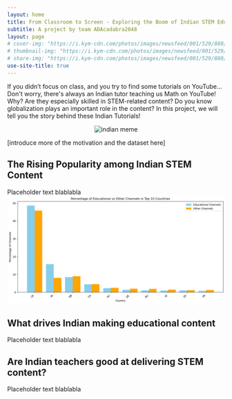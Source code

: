 ```yaml
---
layout: home
title: From Classroom to Screen - Exploring the Boom of Indian STEM Education on YouTube
subtitle: A project by team ADAcadabra2048
layout: page
# cover-img: "https://i.kym-cdn.com/photos/images/newsfeed/001/529/880/cac.jpg"
# thumbnail-img: "https://i.kym-cdn.com/photos/images/newsfeed/001/529/880/cac.jpg"
# share-img: "https://i.kym-cdn.com/photos/images/newsfeed/001/529/880/cac.jpg"
use-site-title: true
---
```

If you didn’t focus on class, and you try to find some tutorials on YouTube…
Don't worry, there's always an Indian tutor teaching us Math on YouTube!
Why? Are they especially skilled in STEM-related content?
Do you know globalization plays an important role in the content?
In this project, we will tell you the story behind these Indian Tutorials!

<div align="center">
<img src="https://i.kym-cdn.com/photos/images/newsfeed/001/529/880/cac.jpg" alt="indian meme" width="400"/>
</div>

[introduce more of the motivation and the dataset here]

## The Rising Popularity among Indian STEM Content
Placeholder text blablabla
![test-graph](/assets/img/test-graph.png)

## What drives Indian making educational content
Placeholder text blablabla

## Are Indian teachers good at delivering STEM content?
Placeholder text blablabla

